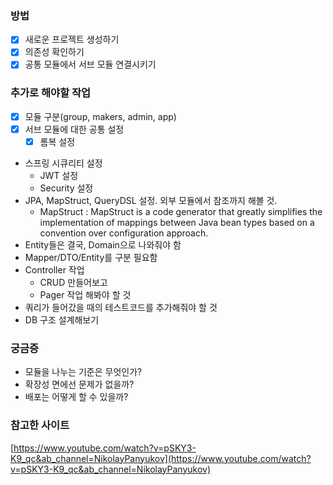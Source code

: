 ### 방법

-[x] 새로운 프로젝트 생성하기
-[x] 의존성 확인하기
-[x] 공통 모듈에서 서브 모듈 연결시키기

### 추가로 해야할 작업

-[x] 모듈 구분(group, makers, admin, app)
-[x] 서브 모듈에 대한 공통 설정
  -[x] 롬복 설정
- 스프링 시큐리티 설정
    - JWT 설정
    - Security 설정
- JPA, MapStruct, QueryDSL 설정. 외부 모듈에서 참조까지 해볼 것.
  - MapStruct : MapStruct is a code generator that greatly simplifies the implementation of mappings between Java bean types based on a convention over configuration approach.
- Entity들은 결국, Domain으로 나와줘야 함 
- Mapper/DTO/Entity를 구분 필요함 
- Controller 작업
  - CRUD 만들어보고 
  - Pager 작업 해봐야 할 것   
- 쿼리가 들어갔을 때의 테스트코드를 추가해줘야 할 것 
- DB 구조 설계해보기 

### 궁금증

- 모듈을 나누는 기준은 무엇인가? 
- 확장성 면에선 문제가 없을까? 
- 배포는 어떻게 할 수 있을까? 

### 참고한 사이트

[https://www.youtube.com/watch?v=pSKY3-K9_qc&ab_channel=NikolayPanyukov](https://www.youtube.com/watch?v=pSKY3-K9_qc&ab_channel=NikolayPanyukov)
